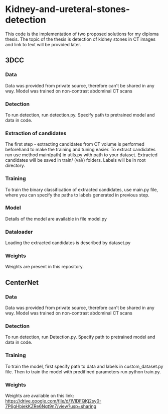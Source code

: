# Kidney-and-ureteral-stones-detection
This code is the implementation of two proposed solutions for my diploma thesis. 
The topic of the thesis is detection of kidney stones in CT images and link to text will be provided later.

## 3DCC
### Data
Data was provided from private source, therefore can't be shared in any way. Model was trained on non-contrast abdominal CT scans

### Detection
To run detection, run detection.py. Specify path to pretrained model and data in code.

### Extraction of candidates
The first step - extracting candidates from CT volume is performed beforehand to make the training and tuning easier. 
To extract candidates run use method main(path) in utils.py with path to your dataset. Extracted candidates will be saved in train/ (val/) folders. 
Labels will be in root directory.

### Training
To train the binary classification of extracted candidates, use main.py file, where you can specify the paths to labels generated in previous step. 

### Model
Details of the model are available in file model.py

### Dataloader
Loading the extracted candidates is described by dataset.py

### Weights
Weights are present in this repository.

## CenterNet

### Data
Data was provided from private source, therefore can't be shared in any way. Model was trained on non-contrast abdominal CT scans

### Detection
To run detection, run Detection.py. Specify path to pretrained model and data in code.

### Training
To train the model, first specify path to data and labels in custom_dataset.py file. Then to train the model with predifined parameters run python train.py. 

### Weights
Weights are available on this link: https://drive.google.com/file/d/1VlDFQKj2sy0-7P6gHbjekKZRe6Ngt9n7/view?usp=sharing
